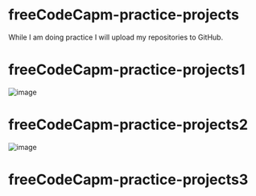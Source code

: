 # freeCodeCapm-practice-projects
While I am doing practice I will upload my repositories to GitHub.

# freeCodeCapm-practice-projects1

![image](https://github.com/Umudvarr/freeCodeCapm-practice-projects/assets/126266744/a716e393-2d41-412e-9eb2-db3a0e5c5d6f)

# freeCodeCapm-practice-projects2

![image](https://github.com/Umudvarr/freeCodeCapm-practice-projects/assets/126266744/49ffd835-f55d-4c29-a54d-b30b19416e8a)

# freeCodeCapm-practice-projects3

